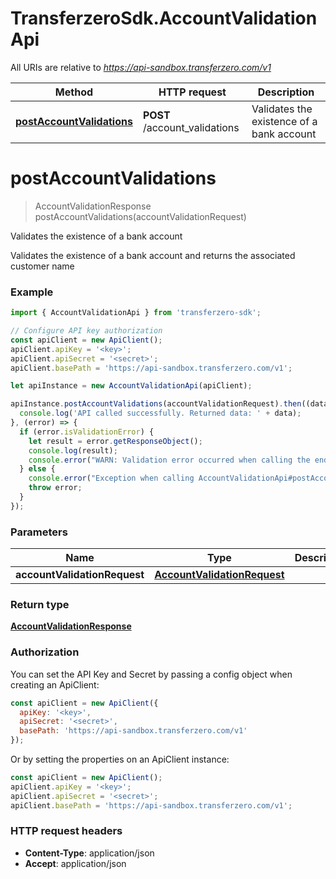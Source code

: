 # TransferzeroSdk.AccountValidationApi

All URIs are relative to *https://api-sandbox.transferzero.com/v1*

Method | HTTP request | Description
------------- | ------------- | -------------
[**postAccountValidations**](AccountValidationApi.md#postAccountValidations) | **POST** /account_validations | Validates the existence of a bank account


<a name="postAccountValidations"></a>
# **postAccountValidations**
> AccountValidationResponse postAccountValidations(accountValidationRequest)

Validates the existence of a bank account

Validates the existence of a bank account and returns the associated customer name

### Example
```javascript
import { AccountValidationApi } from 'transferzero-sdk';

// Configure API key authorization
const apiClient = new ApiClient();
apiClient.apiKey = '<key>';
apiClient.apiSecret = '<secret>';
apiClient.basePath = 'https://api-sandbox.transferzero.com/v1';

let apiInstance = new AccountValidationApi(apiClient);

apiInstance.postAccountValidations(accountValidationRequest).then((data) => {
  console.log('API called successfully. Returned data: ' + data);
}, (error) => {
  if (error.isValidationError) {
    let result = error.getResponseObject();
    console.log(result);
    console.error("WARN: Validation error occurred when calling the endpoint");
  } else {
    console.error("Exception when calling AccountValidationApi#postAccountValidations");
    throw error;
  }
});

```

### Parameters

Name | Type | Description  | Notes
------------- | ------------- | ------------- | -------------
 **accountValidationRequest** | [**AccountValidationRequest**](AccountValidationRequest.md)|  | 

### Return type

[**AccountValidationResponse**](AccountValidationResponse.md)

### Authorization

You can set the API Key and Secret by passing a config object when creating an ApiClient:

```js
const apiClient = new ApiClient({
  apiKey: '<key>',
  apiSecret: '<secret>',
  basePath: 'https://api-sandbox.transferzero.com/v1'
});
```

Or by setting the properties on an ApiClient instance:

```js
const apiClient = new ApiClient();
apiClient.apiKey = '<key>';
apiClient.apiSecret = '<secret>';
apiClient.basePath = 'https://api-sandbox.transferzero.com/v1';
```

### HTTP request headers

 - **Content-Type**: application/json
 - **Accept**: application/json

